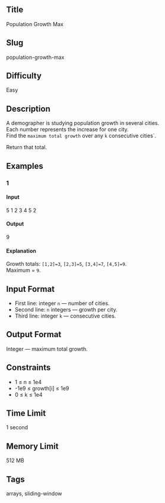## Title
Population Growth Max

## Slug
population-growth-max

## Difficulty
Easy

## Description
A demographer is studying population growth in several cities.  
Each number represents the increase for one city.  
Find the `maximum total growth` over any `k` consecutive cities`.

Return that total.

## Examples

### 1
#### Input
5
1 2 3 4 5
2

#### Output
9

#### Explanation
Growth totals: `[1,2]=3`, `[2,3]=5`, `[3,4]=7`, `[4,5]=9`.  
Maximum = `9`.

## Input Format
- First line: integer `n` — number of cities.  
- Second line: `n` integers — growth per city.  
- Third line: integer `k` — consecutive cities.

## Output Format
Integer — maximum total growth.

## Constraints
- 1 ≤ n ≤ 1e4  
- -1e9 ≤ growth[i] ≤ 1e9  
- 0 ≤ k ≤ 1e4  

## Time Limit
1 second

## Memory Limit
512 MB

## Tags
arrays, sliding-window
